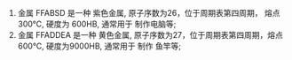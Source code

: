 1. 金属 FFABSD 是一种 紫色金属, 原子序数为26，位于周期表第四周期， 熔点300℃, 硬度为 600HB,  通常用于 制作电脑等;
1. 金属 FFADDEA 是一种 黄色金属, 原子序数为27，位于周期表第四周期，熔点600℃,  硬度为9000HB, 通常用于 制作 鱼竿等;